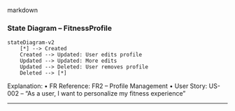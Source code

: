 markdown
### State Diagram – FitnessProfile

```mermaid
stateDiagram-v2
    [*] --> Created
    Created --> Updated: User edits profile
    Updated --> Updated: More edits
    Updated --> Deleted: User removes profile
    Deleted --> [*]
```
Explanation:
	•	FR Reference: FR2 – Profile Management
	•	User Story: US-002 – “As a user, I want to personalize my fitness experience”

---
